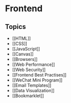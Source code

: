 # Frontend

## Topics

- [[HTML]]
- [[CSS]]
- [[JavaScript]]
- [[Canvas]]
- [[Browsers]]
- [[Web Performance]]
- [[Web Security]]
- [[Frontend Best Practises]]
- [[WeChat Mini Program]]
- [[Email Templates]]
- [[Data Visualization]]
- [[Bookmarklet]]

